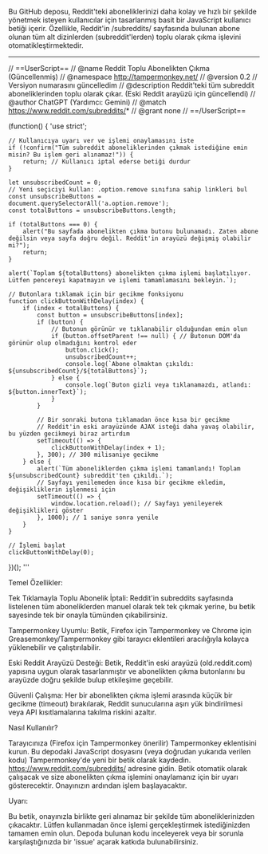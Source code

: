 Bu GitHub deposu, Reddit'teki aboneliklerinizi daha kolay ve hızlı bir şekilde yönetmek isteyen kullanıcılar için tasarlanmış basit bir JavaScript kullanıcı betiği içerir. Özellikle, Reddit'in /subreddits/ sayfasında bulunan abone olunan tüm alt dizinlerden (subreddit'lerden) toplu olarak çıkma işlevini otomatikleştirmektedir.

***
 // ==UserScript==
 // @name         Reddit Toplu Abonelikten Çıkma (Güncellenmiş)
 // @namespace    http://tampermonkey.net/
 // @version      0.2 // Versiyon numarasını güncelledim
 // @description  Reddit'teki tüm subreddit aboneliklerinden toplu olarak çıkar. (Eski Reddit arayüzü için güncellendi)
 // @author       ChatGPT (Yardımcı: Gemini)
 // @match        https://www.reddit.com/subreddits/*
 // @grant        none
 // ==/UserScript==

(function() {
    'use strict';

    // Kullanıcıya uyarı ver ve işlemi onaylamasını iste
    if (!confirm("Tüm subreddit aboneliklerinden çıkmak istediğine emin misin? Bu işlem geri alınamaz!")) {
        return; // Kullanıcı iptal ederse betiği durdur
    }

    let unsubscribedCount = 0;
    // Yeni seçiciyi kullan: .option.remove sınıfına sahip linkleri bul
    const unsubscribeButtons = document.querySelectorAll('a.option.remove');
    const totalButtons = unsubscribeButtons.length;

    if (totalButtons === 0) {
        alert("Bu sayfada abonelikten çıkma butonu bulunamadı. Zaten abone değilsin veya sayfa doğru değil. Reddit'in arayüzü değişmiş olabilir mi?");
        return;
    }

    alert(`Toplam ${totalButtons} abonelikten çıkma işlemi başlatılıyor. Lütfen pencereyi kapatmayın ve işlemi tamamlamasını bekleyin.`);

    // Butonlara tıklamak için bir gecikme fonksiyonu
    function clickButtonWithDelay(index) {
        if (index < totalButtons) {
            const button = unsubscribeButtons[index];
            if (button) {
                // Butonun görünür ve tıklanabilir olduğundan emin olun
                if (button.offsetParent !== null) { // Butonun DOM'da görünür olup olmadığını kontrol eder
                    button.click();
                    unsubscribedCount++;
                    console.log(`Abone olmaktan çıkıldı: ${unsubscribedCount}/${totalButtons}`);
                } else {
                    console.log(`Buton gizli veya tıklanamazdı, atlandı: ${button.innerText}`);
                }
            }

            // Bir sonraki butona tıklamadan önce kısa bir gecikme
            // Reddit'in eski arayüzünde AJAX isteği daha yavaş olabilir, bu yüzden gecikmeyi biraz artırdım
            setTimeout(() => {
                clickButtonWithDelay(index + 1);
            }, 300); // 300 milisaniye gecikme
        } else {
            alert(`Tüm aboneliklerden çıkma işlemi tamamlandı! Toplam ${unsubscribedCount} subreddit'ten çıkıldı.`);
            // Sayfayı yenilemeden önce kısa bir gecikme ekledim, değişikliklerin işlenmesi için
            setTimeout(() => {
                window.location.reload(); // Sayfayı yenileyerek değişiklikleri göster
            }, 1000); // 1 saniye sonra yenile
        }
    }

    // İşlemi başlat
    clickButtonWithDelay(0);
})();
'''

Temel Özellikler:

Tek Tıklamayla Toplu Abonelik İptali: Reddit'in subreddits sayfasında listelenen tüm aboneliklerden manuel olarak tek tek çıkmak yerine, bu betik sayesinde tek bir onayla tümünden çıkabilirsiniz.
    
Tampermonkey Uyumlu: Betik, Firefox için Tampermonkey ve Chrome için Greasemonkey/Tampermonkey gibi tarayıcı eklentileri aracılığıyla kolayca yüklenebilir ve çalıştırılabilir.
    
Eski Reddit Arayüzü Desteği: Betik, Reddit'in eski arayüzü (old.reddit.com) yapısına uygun olarak tasarlanmıştır ve abonelikten çıkma butonlarını bu arayüzde doğru şekilde bulup etkileşime geçebilir.
    
Güvenli Çalışma: Her bir abonelikten çıkma işlemi arasında küçük bir gecikme (timeout) bırakılarak, Reddit sunucularına aşırı yük bindirilmesi veya API kısıtlamalarına takılma riskini azaltır.

Nasıl Kullanılır?

Tarayıcınıza (Firefox için Tampermonkey önerilir) Tampermonkey eklentisini kurun.
Bu depodaki JavaScript dosyasını (veya doğrudan yukarıda verilen kodu) Tampermonkey'de yeni bir betik olarak kaydedin.
https://www.reddit.com/subreddits/ adresine gidin.
Betik otomatik olarak çalışacak ve size abonelikten çıkma işlemini onaylamanız için bir uyarı gösterecektir. Onayınızın ardından işlem başlayacaktır.

Uyarı:

Bu betik, onayınızla birlikte geri alınamaz bir şekilde tüm aboneliklerinizden çıkacaktır. Lütfen kullanmadan önce işlemi gerçekleştirmek istediğinizden tamamen emin olun. Depoda bulunan kodu inceleyerek veya bir sorunla karşılaştığınızda bir 'issue' açarak katkıda bulunabilirsiniz.
